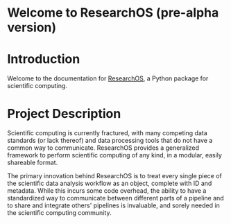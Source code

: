 # Welcome to ResearchOS (pre-alpha version)

# Introduction
Welcome to the documentation for [ResearchOS](https://github.com/ResearchOS/ResearchOS), a Python package for scientific computing.

# Project Description
Scientific computing is currently fractured, with many competing data standards (or lack thereof) and data processing tools that do not have a common way to communicate. ResearchOS provides a generalized framework to perform scientific computing of any kind, in a modular, easily shareable format.

The primary innovation behind ResearchOS is to treat every single piece of the scientific data analysis workflow as an object, complete with ID and metadata. While this incurs some code overhead, the ability to have a standardized way to communicate between different parts of a pipeline and to share and integrate others' pipelines is invaluable, and sorely needed in the scientific computing community.
